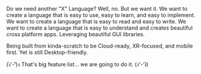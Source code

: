 Do we need another "X" Language? Well, no. But we want it. We want to create a language that is easy to use, easy to learn, and easy to implement. We want to create a language that is easy to read and easy to write. We want to create a language that is easy to understand and creates beautiful cross platform apps. Leveraging beautiful GUI libraries.

Being built from kinda-scratch to be Cloud-ready, XR-focused, and mobile first. Yet is still Desktop-friendly.

(ง︡'-'︠)ง 
That's big feature list... we are going to do it.
(ง'-'︡ง)